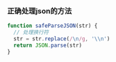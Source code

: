 ### 正确处理json的方法

```javascript
function safeParseJSON(str) {
  // 处理换行符
  str = str.replace(/\n/g, '\\n')
  return JSON.parse(str)
}
```